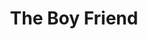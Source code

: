 ---
title: The Boy Friend
year: 1959
opening_date: 1959-11-20
closing_date: 1959-11-28
layout: productions
image:
image_caption:
image_credit:
playbill:
category:
details:
  Theatre: Theatre Jacksonville
  Venue: Little Theatre
cast:
  Hortense: Judy Bischoff
  Dulcie: Woollie Grimes
  Fay: Margie Pearce
  Maisie: Frances Andrews
  Nancy: Valerie Rye
  Polly Browne: Jacquelyn Smiley
  Madame Dubonnet: Gertrude Moller
  Bobby Van Husen: Dick Wright
  Percival Browne: Harry Richard
  Tony: William O. Milton
  Alphonse: Joe Stauffer
  Lord Brockhurst: Archie Eason
  Lady Brockhurst: Helen Woodland
  Marcel: Luckey Heath
  Pierre: William A. Alexander
  Gendarme: Art Logan
  Garcon: Joe Sloan
  Pepe: Sand Gordon
  Lolita:
    - Margie Pearce
  The Girls:
    - Gayle Swymer
    - Betti Chapman
    - Melva Williams
    - Laurene Prescott
  The Boys:
    - George McManus
    - Willie Moore
  The Mannequins:
    - Laverna Moore
    - Wilma Bertrand
    - Virginia Roumillat
    - Iris Carter
crew:
  Staging: Maurice Geoffrey
  Choreography: Art Powell
  Musical Direction: Eddie Reynolds
  Stage Manager: Art Logan
  Assistant Stage Manager: Joe Sloan
  Voice and Diction Coach: Florence Soldinger
  Crew:
    - Ernie Evans
    - Frank Ridge
    - Robert Ovenpharo
    - Marshall Graver
    - Dixie Cohen
  Lighting:
    - Norman Howard
    - Warren Zundell
    - Debby Dunn
    - Al Gross
  Costumes:
    - Ellen Black
    - Virginia Black
    - Brandy Kraft
    - Wilma Bertrand
    - Marie Logan
    - Doris Edwards
    - Bob Meadows
    - Archie Eason
  Properties:
    - Artie Ramaker
    - Florence Seymour
    - Laverna Moore
    - Sabina Meyer
    - Debby Dunn
    - Ernie Evans
  Make-Up:
    - Dorothy Portnoy
    - Lacy Wilson
    - Polly Clendening
    - Elmo Lehman
    - Bill Gibbs
  Typing: Beatrice K. Weisberg
  Scenery:
    - Frank Ridge
    - Dixie Cohen
    - Mark Harris
    - Art Logan
    - Joe Sloan
    - Norman Howard
    - Mary Kilpatrick
    - Laverna Moore
    - Bunni Thornhill
    - Wilma Bertrand
    - Dick Taylor
    - Joe Ferri
    - Thelma Mayeron
    - Ellen Black
    - Gayle Swymer
    - Martha Maguire
    - Lacy Wilson
    - Evan Wright
    - Ernie Evans
    - Jack Broughton
    - Brandy Kraft
    - Emily McGiffin
    - Joyce Tinkham
    - Felix Jacobs
    - Marshall Grauer
    - Glenn H. Logan
    - Marie Logan
    - David Boyer
    - Mrs. David Boyer
external_links:
---